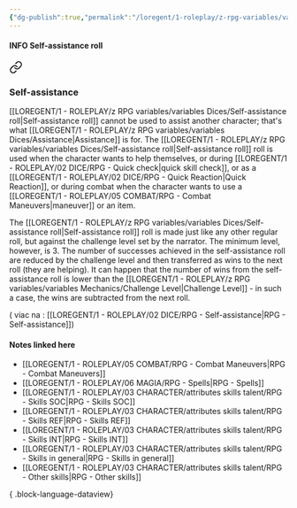 ```yaml
---
{"dg-publish":true,"permalink":"/loregent/1-roleplay/z-rpg-variables/variables-dices/self-assistance-roll/"}
---
```


#### INFO Self-assistance roll


<div class="transclusion internal-embed is-loaded"><a class="markdown-embed-link" href="/loregent/1-roleplay/02-dice/rpg-self-assistance/#self-assistance" aria-label="Open link"><svg xmlns="http://www.w3.org/2000/svg" width="24" height="24" viewBox="0 0 24 24" fill="none" stroke="currentColor" stroke-width="2" stroke-linecap="round" stroke-linejoin="round" class="svg-icon lucide-link"><path d="M10 13a5 5 0 0 0 7.54.54l3-3a5 5 0 0 0-7.07-7.07l-1.72 1.71"></path><path d="M14 11a5 5 0 0 0-7.54-.54l-3 3a5 5 0 0 0 7.07 7.07l1.71-1.71"></path></svg></a><div class="markdown-embed">



### Self-assistance

[[LOREGENT/1 - ROLEPLAY/z RPG variables/variables Dices/Self-assistance roll\|Self-assistance roll]] cannot be used to assist another character; that's what [[LOREGENT/1 - ROLEPLAY/z RPG variables/variables Dices/Assistance\|Assistance]] is for. The [[LOREGENT/1 - ROLEPLAY/z RPG variables/variables Dices/Self-assistance roll\|Self-assistance roll]] roll  is used when the character wants to help themselves, or during [[LOREGENT/1 - ROLEPLAY/02 DICE/RPG - Quick check\|quick skill check]], or as a [[LOREGENT/1 - ROLEPLAY/02 DICE/RPG - Quick Reaction\|Quick Reaction]], or during combat when the character wants to use a [[LOREGENT/1 - ROLEPLAY/05 COMBAT/RPG - Combat Maneuvers\|maneuver]] or an item.

The [[LOREGENT/1 - ROLEPLAY/z RPG variables/variables Dices/Self-assistance roll\|Self-assistance roll]] roll is made just like any other regular roll, but against the challenge level set by the narrator. The minimum level, however, is 3. The number of successes achieved in the self-assistance roll are reduced by the challenge level and then transferred as wins to the next roll (they are helping). It can happen that the number of wins from the self-assistance roll is lower than the [[LOREGENT/1 - ROLEPLAY/z RPG variables/variables Mechanics/Challenge Level\|Challenge Level]] - in such a case, the wins are subtracted from the next roll.


</div></div>


( viac na : [[LOREGENT/1 - ROLEPLAY/02 DICE/RPG - Self-assistance\|RPG - Self-assistance]])

#### Notes linked here

- [[LOREGENT/1 - ROLEPLAY/05 COMBAT/RPG - Combat Maneuvers\|RPG - Combat Maneuvers]]
- [[LOREGENT/1 - ROLEPLAY/06 MAGIA/RPG - Spells\|RPG - Spells]]
- [[LOREGENT/1 - ROLEPLAY/03 CHARACTER/attributes skills talent/RPG - Skills SOC\|RPG - Skills SOC]]
- [[LOREGENT/1 - ROLEPLAY/03 CHARACTER/attributes skills talent/RPG - Skills REF\|RPG - Skills REF]]
- [[LOREGENT/1 - ROLEPLAY/03 CHARACTER/attributes skills talent/RPG - Skills INT\|RPG - Skills INT]]
- [[LOREGENT/1 - ROLEPLAY/03 CHARACTER/attributes skills talent/RPG - Skills in general\|RPG - Skills in general]]
- [[LOREGENT/1 - ROLEPLAY/03 CHARACTER/attributes skills talent/RPG - Other skills\|RPG - Other skills]]

{ .block-language-dataview}
